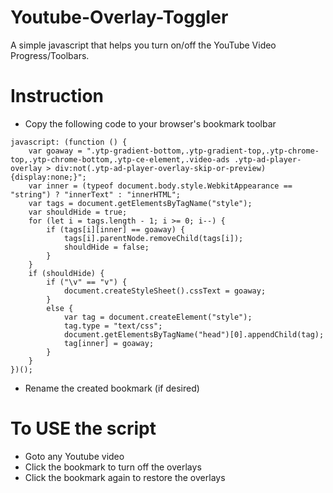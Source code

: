 # Youtube-Overlay-Toggler
A simple javascript that helps you turn on/off the YouTube Video Progress/Toolbars.

# Instruction
- Copy the following code to your browser's bookmark toolbar
```
javascript: (function () {
    var goaway = ".ytp-gradient-bottom,.ytp-gradient-top,.ytp-chrome-top,.ytp-chrome-bottom,.ytp-ce-element,.video-ads .ytp-ad-player-overlay > div:not(.ytp-ad-player-overlay-skip-or-preview){display:none;}";
    var inner = (typeof document.body.style.WebkitAppearance == "string") ? "innerText" : "innerHTML";
    var tags = document.getElementsByTagName("style");
    var shouldHide = true;
    for (let i = tags.length - 1; i >= 0; i--) {
        if (tags[i][inner] == goaway) {
            tags[i].parentNode.removeChild(tags[i]);
            shouldHide = false;
        }
    }
    if (shouldHide) {
        if ("\v" == "v") {
            document.createStyleSheet().cssText = goaway;
        }
        else {
            var tag = document.createElement("style");
            tag.type = "text/css";
            document.getElementsByTagName("head")[0].appendChild(tag);
            tag[inner] = goaway;
        }
    }
})();
```
- Rename the created bookmark (if desired)

# To USE the script
- Goto any Youtube video
- Click the bookmark to turn off the overlays
- Click the bookmark again to restore the overlays
